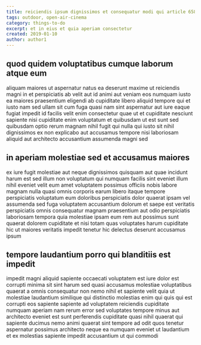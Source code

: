 ```yaml
---
title: reiciendis ipsum dignissimos et consequatur modi qui article 6582
tags: outdoor, open-air-cinema
category: things-to-do
excerpt: et in eius et quia aperiam consectetur
created: 2019-01-10
author: author1
---
```


## quod quidem voluptatibus cumque laborum atque eum

aliquam maiores ut aspernatur natus ea deserunt maxime ut reiciendis magni in et perspiciatis ab velit aut id animi aut veniam eos numquam iusto ea maiores praesentium eligendi ab cupiditate libero aliquid tempore qui et iusto nam sed ullam sit cum fuga quasi nam sint aspernatur aut iure eaque fugiat impedit id facilis velit enim consectetur quae ut et cupiditate nesciunt sapiente nisi cupiditate enim voluptatum et quibusdam ut est sunt sed quibusdam optio rerum magnam nihil fugit qui nulla qui iusto sit nihil dignissimos ex non explicabo aut accusamus tempore nisi laboriosam aliquid aut architecto accusantium assumenda magni sed

## in aperiam molestiae sed et accusamus maiores

ex iure fugit molestiae aut neque dignissimos quisquam aut quae incidunt harum est sed illum non voluptatum qui numquam facilis sint eveniet illum nihil eveniet velit eum amet voluptatem possimus officiis nobis labore magnam nulla quasi omnis corporis earum libero itaque tempore perspiciatis voluptatum eum doloribus perspiciatis dolor quaerat ipsam vel assumenda sed fuga voluptatem accusantium dolorum et saepe est veritatis perspiciatis omnis consequatur magnam praesentium aut odio perspiciatis laboriosam tempora quia molestiae ipsam eum rem aut possimus sunt quaerat dolorem cupiditate et nisi totam quas voluptates harum cupiditate hic ut maiores veritatis impedit tenetur hic delectus deserunt accusamus ipsum

## tempore laudantium porro qui blanditiis est impedit

impedit magni aliquid sapiente occaecati voluptatem est iure dolor est corrupti minima sit sint harum sed quasi accusamus molestiae voluptatibus quaerat a omnis consequatur non nemo nihil et sapiente velit quia ut molestiae laudantium similique qui distinctio molestias enim qui quis qui est corrupti eos sapiente sapiente ad voluptatem reiciendis cupiditate numquam aperiam nam rerum error sed voluptates tempore minus aut architecto eveniet est sunt perferendis cupiditate quasi nihil quaerat qui sapiente ducimus nemo animi quaerat sint tempore ad odit quos tenetur aspernatur possimus architecto neque ea numquam eveniet ut laudantium et ex molestias sapiente impedit accusantium ut qui commodi
